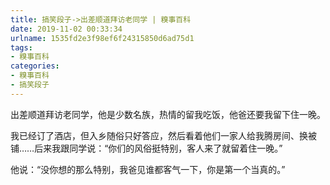 ```yaml
---
title: 搞笑段子->出差顺道拜访老同学 | 糗事百科
date: 2019-11-02 00:33:34
urlname: 1535fd2e3f98ef6f24315850d6ad75d1
tags: 
- 糗事百科
categories:
- 糗事百科
- 搞笑段子
---
```

出差顺道拜访老同学，他是少数名族，热情的留我吃饭，他爸还要我留下住一晚。

我已经订了酒店，但入乡随俗只好答应，然后看着他们一家人给我腾房间、换被铺……后来我跟同学说：“你们的风俗挺特别，客人来了就留着住一晚。”

他说：“没你想的那么特别，我爸见谁都客气一下，你是第一个当真的。”


